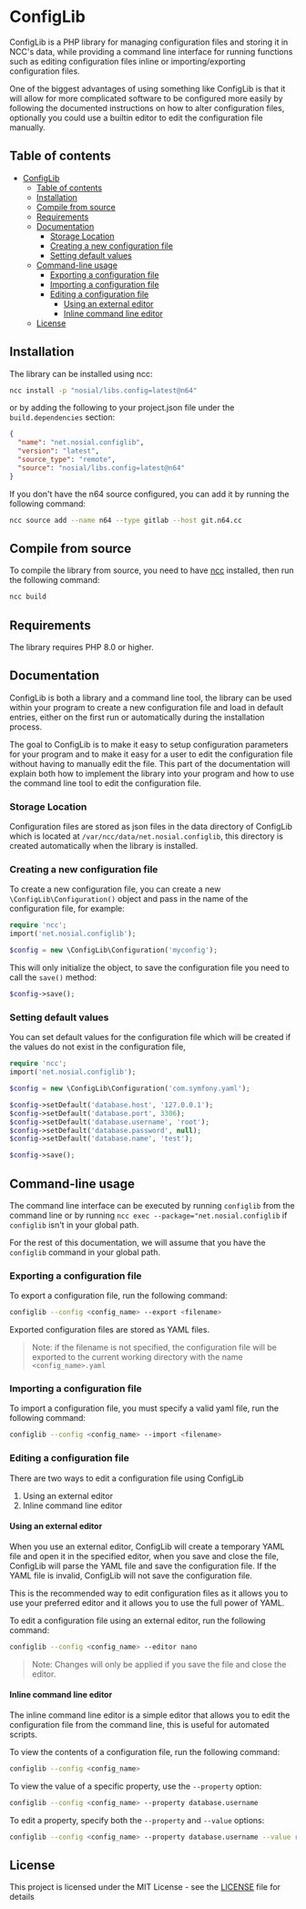 # ConfigLib

ConfigLib is a PHP library for managing configuration files and storing it
in NCC's data, while providing a command line interface for running functions
such as editing configuration files inline or importing/exporting 
configuration files.

One of the biggest advantages of using something like ConfigLib is that 
it will allow for more complicated software to be configured more easily
by following the documented instructions on how to alter configuration
files, optionally you could use a builtin editor to edit the configuration
file manually.


## Table of contents

<!-- TOC -->
* [ConfigLib](#configlib)
  * [Table of contents](#table-of-contents)
  * [Installation](#installation)
  * [Compile from source](#compile-from-source)
  * [Requirements](#requirements)
  * [Documentation](#documentation)
    * [Storage Location](#storage-location)
    * [Creating a new configuration file](#creating-a-new-configuration-file)
    * [Setting default values](#setting-default-values)
  * [Command-line usage](#command-line-usage)
    * [Exporting a configuration file](#exporting-a-configuration-file)
    * [Importing a configuration file](#importing-a-configuration-file)
    * [Editing a configuration file](#editing-a-configuration-file)
      * [Using an external editor](#using-an-external-editor)
      * [Inline command line editor](#inline-command-line-editor)
  * [License](#license)
<!-- TOC -->

## Installation

The library can be installed using ncc:

```bash
ncc install -p "nosial/libs.config=latest@n64"
```

or by adding the following to your project.json file under the `build.dependencies` section:
```json
{
  "name": "net.nosial.configlib",
  "version": "latest",
  "source_type": "remote",
  "source": "nosial/libs.config=latest@n64"
}
```

If you don't have the n64 source configured, you can add it by running the following command:
```bash
ncc source add --name n64 --type gitlab --host git.n64.cc
```

## Compile from source

To compile the library from source, you need to have [ncc](https://git.n64.cc/nosial/ncc) installed, then run the
following command:

```bash
ncc build
```

## Requirements

The library requires PHP 8.0 or higher.

## Documentation

ConfigLib is both a library and a command line tool, the library can be used within your program to create a new
configuration file and load in default entries, either on the first run or automatically during the installation
process.

The goal to ConfigLib is to make it easy to setup configuration parameters for your program and to make it easy
for a user to edit the configuration file without having to manually edit the file. This part of the documentation
will explain both how to implement the library into your program and how to use the command line tool to edit the
configuration file.


### Storage Location

Configuration files are stored as json files in the data directory of ConfigLib which is located at
`/var/ncc/data/net.nosial.configlib`, this directory is created automatically when the library is installed.

### Creating a new configuration file

To create a new configuration file, you can create a new `\ConfigLib\Configuration()` object and pass in the
name of the configuration file, for example:

```php
require 'ncc';
import('net.nosial.configlib');

$config = new \ConfigLib\Configuration('myconfig');
```

This will only initialize the object, to save the configuration file you need to call the `save()` method:

```php
$config->save();
```

### Setting default values

You can set default values for the configuration file which will be created if the values do not exist in the
configuration file, 

```php
require 'ncc';
import('net.nosial.configlib');

$config = new \ConfigLib\Configuration('com.symfony.yaml');

$config->setDefault('database.host', '127.0.0.1');
$config->setDefault('database.port', 3306);
$config->setDefault('database.username', 'root');
$config->setDefault('database.password', null);
$config->setDefault('database.name', 'test');

$config->save();
```

## Command-line usage

The command line interface can be executed by running `configlib` from the command line or by running
`ncc exec --package="net.nosial.configlib` if `configlib` isn't in your global path.

For the rest of this documentation, we will assume that you have the `configlib` command in your global path.

### Exporting a configuration file

To export a configuration file, run the following command:

```bash
configlib --config <config_name> --export <filename>
```

Exported configuration files are stored as YAML files.

 > Note: if the filename is not specified, the configuration file will be exported to the current working directory with the name `<config_name>.yaml`

### Importing a configuration file

To import a configuration file, you must specify a valid yaml file, run the following command:

```bash
configlib --config <config_name> --import <filename>
```

### Editing a configuration file

There are two ways to edit a configuration file using ConfigLib

 1. Using an external editor
 2. Inline command line editor

#### Using an external editor

When you use an external editor, ConfigLib will create a temporary YAML file and open it in the specified editor,
when you save and close the file, ConfigLib will parse the YAML file and save the configuration file. If the YAML
file is invalid, ConfigLib will not save the configuration file.

This is the recommended way to edit configuration files as it allows you to use your preferred editor and it
allows you to use the full power of YAML.

To edit a configuration file using an external editor, run the following command:

```bash
configlib --config <config_name> --editor nano
```

 > Note: Changes will only be applied if you save the file and close the editor.

#### Inline command line editor

The inline command line editor is a simple editor that allows you to edit the configuration file from the command
line, this is useful for automated scripts.

To view the contents of a configuration file, run the following command:

```bash
configlib --config <config_name>
```

To view the value of a specific property, use the `--property` option:

```bash
configlib --config <config_name> --property database.username
```

To edit a property, specify both the `--property` and `--value` options:

```bash
configlib --config <config_name> --property database.username --value root
```

## License

This project is licensed under the MIT License - see the [LICENSE](LICENSE) file for details